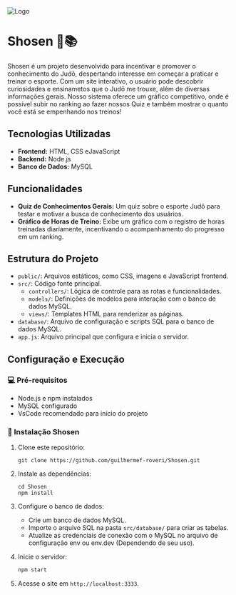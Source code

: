 <img src="https://github.com/usuario/repo/assets/logo.svg" alt="Logo">

# Shosen 🎸📚


Shosen é um projeto desenvolvido para incentivar e promover o conhecimento do Judô, despertando interesse em começar a praticar e treinar o esporte. Com um site interativo, o usuário pode descobrir curiosidades e ensinametos que o Judô me trouxe, além de diversas informações gerais.
Nosso sistema oferece um gráfico competitivo, onde é possível subir no ranking ao fazer nossos Quiz e também mostrar o quanto você está se empenhando nos treinos!

## Tecnologias Utilizadas

- **Frontend:** HTML, CSS eJavaScript
- **Backend:** Node.js
- **Banco de Dados:** MySQL

## Funcionalidades

- **Quiz de Conhecimentos Gerais:** Um quiz sobre o esporte Judô para testar e motivar a busca de conhecimento dos usuários.
- **Gráfico de Horas de Treino:** Exibe um gráfico com o registro de horas treinadas diariamente, incentivando o acompanhamento do progresso em um ranking.

## Estrutura do Projeto

- `public/`: Arquivos estáticos, como CSS, imagens e JavaScript frontend.
- `src/`: Código fonte principal.
  - `controllers/`: Lógica de controle para as rotas e funcionalidades.
  - `models/`: Definições de modelos para interação com o banco de dados MySQL.
  - `views/`: Templates HTML para renderizar as páginas.
- `database/`: Arquivo de configuração e scripts SQL para o banco de dados MySQL.
- `app.js`: Arquivo principal que configura e inicia o servidor.

## Configuração e Execução

### 💻 Pré-requisitos

- Node.js e npm instalados
- MySQL configurado
- VsCode recomendado para início do projeto

### 🚀 Instalação Shosen

1. Clone este repositório:
   ```GitBash ou CMD
   git clone https://github.com/guilhermef-roveri/Shosen.git
   ```

2. Instale as dependências:
   ```GitBash ou CMD
   cd Shosen
   npm install
   ```

3. Configure o banco de dados:
   - Crie um banco de dados MySQL.
   - Importe o arquivo SQL na pasta `src/database/` para criar as tabelas.
   - Atualize as credenciais de conexão com o MySQL no arquivo de configuração env ou env.dev (Dependendo de seu uso).

4. Inicie o servidor:
   ```bash
   npm start
   ```

5. Acesse o site em `http://localhost:3333`.